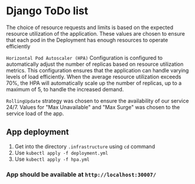# Django ToDo list 
The choice of resource requests and limits is based on the expected resource utilization of the application.
These values are chosen to ensure that each pod in the Deployment has enough resources to operate efficiently

`Horizontal Pod Autoscaler (HPA)` Configuration is configured to automatically adjust the number of replicas based on resource utilization metrics.
This configuration ensures that the application can handle varying levels of load efficiently. When the average resource utilization exceeds 70%,
the HPA will automatically scale up the number of replicas, up to a maximum of 5, to handle the increased demand. 

`RollingUpdate` strategy was chosen to ensure the availability of our service 24/7.
Values for "Max Unavailable" and "Max Surge" was chosen to the service load of the app.


## App deployment
1. Get into the directory `.infrastructure` using `cd` command
2. Use `kubectl apply -f deployment.yml`
3. Use `kubectl apply -f hpa.yml`


### App should be available at `http://localhost:30007/`
